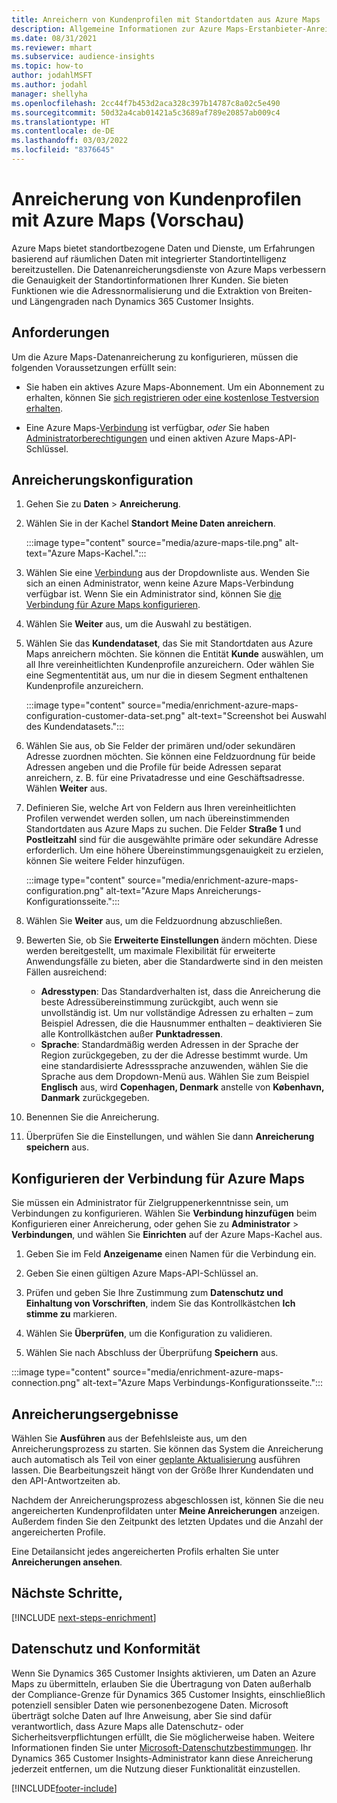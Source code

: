 ```yaml
---
title: Anreichern von Kundenprofilen mit Standortdaten aus Azure Maps
description: Allgemeine Informationen zur Azure Maps-Erstanbieter-Anreicherung.
ms.date: 08/31/2021
ms.reviewer: mhart
ms.subservice: audience-insights
ms.topic: how-to
author: jodahlMSFT
ms.author: jodahl
manager: shellyha
ms.openlocfilehash: 2cc44f7b453d2aca328c397b14787c8a02c5e490
ms.sourcegitcommit: 50d32a4cab01421a5c3689af789e20857ab009c4
ms.translationtype: HT
ms.contentlocale: de-DE
ms.lasthandoff: 03/03/2022
ms.locfileid: "8376645"
---
```

# <a name="enrichment-of-customer-profiles-with-azure-maps-preview"></a>Anreicherung von Kundenprofilen mit Azure Maps (Vorschau)

Azure Maps bietet standortbezogene Daten und Dienste, um Erfahrungen basierend auf räumlichen Daten mit integrierter Standortintelligenz bereitzustellen. Die Datenanreicherungsdienste von Azure Maps verbessern die Genauigkeit der Standortinformationen Ihrer Kunden. Sie bieten Funktionen wie die Adressnormalisierung und die Extraktion von Breiten- und Längengraden nach Dynamics 365 Customer Insights.

## <a name="prerequisites"></a>Anforderungen

Um die Azure Maps-Datenanreicherung zu konfigurieren, müssen die folgenden Voraussetzungen erfüllt sein:

- Sie haben ein aktives Azure Maps-Abonnement. Um ein Abonnement zu erhalten, können Sie [sich registrieren oder eine kostenlose Testversion erhalten](https://azure.microsoft.com/services/azure-maps/).

- Eine Azure Maps-[Verbindung](connections.md) ist verfügbar, *oder* Sie haben [Administratorberechtigungen](permissions.md#admin) und einen aktiven Azure Maps-API-Schlüssel.

## <a name="configure-the-enrichment"></a>Anreicherungskonfiguration

1. Gehen Sie zu **Daten** > **Anreicherung**. 

1. Wählen Sie in der Kachel **Standort** **Meine Daten anreichern**.

   :::image type="content" source="media/azure-maps-tile.png" alt-text="Azure Maps-Kachel.":::

1. Wählen Sie eine [Verbindung](connections.md) aus der Dropdownliste aus. Wenden Sie sich an einen Administrator, wenn keine Azure Maps-Verbindung verfügbar ist. Wenn Sie ein Administrator sind, können Sie [die Verbindung für Azure Maps konfigurieren](#configure-the-connection-for-azure-maps). 

1. Wählen Sie **Weiter** aus, um die Auswahl zu bestätigen.

1. Wählen Sie das **Kundendataset**, das Sie mit Standortdaten aus Azure Maps anreichern möchten. Sie können die Entität **Kunde** auswählen, um all Ihre vereinheitlichten Kundenprofile anzureichern. Oder wählen Sie eine Segmententität aus, um nur die in diesem Segment enthaltenen Kundenprofile anzureichern.

    :::image type="content" source="media/enrichment-azure-maps-configuration-customer-data-set.png" alt-text="Screenshot bei Auswahl des Kundendatasets.":::

1. Wählen Sie aus, ob Sie Felder der primären und/oder sekundären Adresse zuordnen möchten. Sie können eine Feldzuordnung für beide Adressen angeben und die Profile für beide Adressen separat anreichern, z. B. für eine Privatadresse und eine Geschäftsadresse. Wählen **Weiter** aus.

1. Definieren Sie, welche Art von Feldern aus Ihren vereinheitlichten Profilen verwendet werden sollen, um nach übereinstimmenden Standortdaten aus Azure Maps zu suchen. Die Felder **Straße 1** und **Postleitzahl** sind für die ausgewählte primäre oder sekundäre Adresse erforderlich. Um eine höhere Übereinstimmungsgenauigkeit zu erzielen, können Sie weitere Felder hinzufügen.

   :::image type="content" source="media/enrichment-azure-maps-configuration.png" alt-text="Azure Maps Anreicherungs-Konfigurationsseite.":::

1. Wählen Sie **Weiter** aus, um die Feldzuordnung abzuschließen.

1. Bewerten Sie, ob Sie **Erweiterte Einstellungen** ändern möchten. Diese werden bereitgestellt, um maximale Flexibilität für erweiterte Anwendungsfälle zu bieten, aber die Standardwerte sind in den meisten Fällen ausreichend:
   - **Adresstypen**: Das Standardverhalten ist, dass die Anreicherung die beste Adressübereinstimmung zurückgibt, auch wenn sie unvollständig ist. Um nur vollständige Adressen zu erhalten – zum Beispiel Adressen, die die Hausnummer enthalten – deaktivieren Sie alle Kontrollkästchen außer **Punktadressen**. 
   - **Sprache**: Standardmäßig werden Adressen in der Sprache der Region zurückgegeben, zu der die Adresse bestimmt wurde. Um eine standardisierte Adresssprache anzuwenden, wählen Sie die Sprache aus dem Dropdown-Menü aus. Wählen Sie zum Beispiel **Englisch** aus, wird **Copenhagen, Denmark** anstelle von **København, Danmark** zurückgegeben.

1. Benennen Sie die Anreicherung.

1. Überprüfen Sie die Einstellungen, und wählen Sie dann **Anreicherung speichern** aus.

## <a name="configure-the-connection-for-azure-maps"></a>Konfigurieren der Verbindung für Azure Maps

Sie müssen ein Administrator für Zielgruppenerkenntnisse sein, um Verbindungen zu konfigurieren. Wählen Sie **Verbindung hinzufügen** beim Konfigurieren einer Anreicherung, oder gehen Sie zu **Administrator** > **Verbindungen**, und wählen Sie **Einrichten** auf der Azure Maps-Kachel aus.

1. Geben Sie im Feld **Anzeigename** einen Namen für die Verbindung ein.

1. Geben Sie einen gültigen Azure Maps-API-Schlüssel an.

1. Prüfen und geben Sie Ihre Zustimmung zum **Datenschutz und Einhaltung von Vorschriften**, indem Sie das Kontrollkästchen **Ich stimme zu** markieren.

1. Wählen Sie **Überprüfen**, um die Konfiguration zu validieren.

1. Wählen Sie nach Abschluss der Überprüfung **Speichern** aus.

:::image type="content" source="media/enrichment-azure-maps-connection.png" alt-text="Azure Maps Verbindungs-Konfigurationsseite.":::

## <a name="enrichment-results"></a>Anreicherungsergebnisse

Wählen Sie **Ausführen** aus der Befehlsleiste aus, um den Anreicherungsprozess zu starten. Sie können das System die Anreicherung auch automatisch als Teil von einer [geplante Aktualisierung](system.md#schedule-tab) ausführen lassen. Die Bearbeitungszeit hängt von der Größe Ihrer Kundendaten und den API-Antwortzeiten ab.

Nachdem der Anreicherungsprozess abgeschlossen ist, können Sie die neu angereicherten Kundenprofildaten unter **Meine Anreicherungen** anzeigen. Außerdem finden Sie den Zeitpunkt des letzten Updates und die Anzahl der angereicherten Profile.

Eine Detailansicht jedes angereicherten Profils erhalten Sie unter **Anreicherungen ansehen**.

## <a name="next-steps"></a>Nächste Schritte,

[!INCLUDE [next-steps-enrichment](../includes/next-steps-enrichment.md)]

## <a name="data-privacy-and-compliance"></a>Datenschutz und Konformität

Wenn Sie Dynamics 365 Customer Insights aktivieren, um Daten an Azure Maps zu übermitteln, erlauben Sie die Übertragung von Daten außerhalb der Compliance-Grenze für Dynamics 365 Customer Insights, einschließlich potenziell sensibler Daten wie personenbezogene Daten. Microsoft überträgt solche Daten auf Ihre Anweisung, aber Sie sind dafür verantwortlich, dass Azure Maps alle Datenschutz- oder Sicherheitsverpflichtungen erfüllt, die Sie möglicherweise haben. Weitere Informationen finden Sie unter [Microsoft-Datenschutzbestimmungen](https://go.microsoft.com/fwlink/?linkid=396732).
Ihr Dynamics 365 Customer Insights-Administrator kann diese Anreicherung jederzeit entfernen, um die Nutzung dieser Funktionalität einzustellen.

[!INCLUDE[footer-include](../includes/footer-banner.md)]
